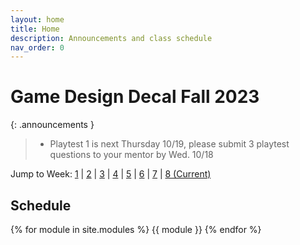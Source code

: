 ```yaml
---
layout: home
title: Home
description: Announcements and class schedule
nav_order: 0
---
```


# Game Design Decal Fall 2023

{: .announcements }
> * Playtest 1 is next Thursday 10/19, please submit 3 playtest questions to your  mentor by Wed. 10/18

Jump to Week: [1](#week-1) \| [2](#week-2) \| [3](#week-3) \| [4](#week-4) \| [5](#week-5) \| [6](#week-6) \| [7](#week-7) \| [8 (Current)](#week-8)

## Schedule

{% for module in site.modules %}
{{ module }}
{% endfor %}

[Lab 0]: ./pages/labs/lab0/lab0
[Lab 1]: ./pages/labs/lab1/lab1
[Lab 2]: ./pages/labs/lab2/lab2
[Lab 3]: ./pages/labs/lab3/lab3
[Lab 4]: ./pages/labs/lab4/lab4
[Lab 5]: ./pages/labs/lab5/lab5
[Lab 6]: ./pages/labs/lab6/lab6
[Lab 7]: ./pages/labs/lab7/lab7
[Lab 8]: ./pages/labs/lab8/lab8
[Lab 9]: ./pages/labs/lab9/lab9
[Lab 10]: ./pages/labs/lab10/lab10
[Lab 11]: ./pages/labs/lab11/lab11
[Lab 12]: ./pages/labs/lab12/lab12
[Lab 13]: ./pages/labs/lab13/lab13
[Lab 14]: ./pages/labs/lab14/lab14
[Lab 15]: ./pages/labs/lab15/lab15
[Lab 16]: ./pages/labs/lab16/lab16
[Lab 17]: ./pages/labs/lab17/lab17

[Project 1]: ./pages/projects/Projects
[Project 2]: ./pages/projects/project2/project2
[Project 3]: ./pages/projects/project3/project3

[Project 2 Teams]: https://docs.google.com/spreadsheets/d/1CZgPawYnguPQaf4d85N1Vm0moBTB7juq5Q41wTIE6Hk/edit#gid=89316042

[Pitch Submission Form]: https://forms.gle/ypPEBLJmhSN1rC4p7
[here]: https://tinyurl.com/fa23proj3designdoc